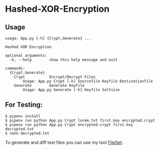 # Hashed-XOR-Encryption

## Usage
```shell
usage: App.py [-h] {Crypt,Generate} ...

Hashed XOR Encryption

optional arguments:
  -h, --help        show this help message and exit

commands:
  {Crypt,Generate}
    Crypt           Encrypt/Decrypt Files
        Usage: App.py Crypt [-h] Sourcefile Keyfile Destinationfile
    Generate        Generate Keyfile
        Usage: App.py Generate [-h] Keyfile Saltsize
```

## For Testing:
<pre><code>$ pipenv install
$ pipenv run python App.py Crypt lorem.txt first.key encrypted.crypt
$ pipenv run python App.py Crypt encrypted.crypt first.key decrypted.txt
$ nano decrypted.txt</code></pre>

To generate and diff test files you can use my tool [FileSet](https://github.com/TheAlgorythm/FileSet).
